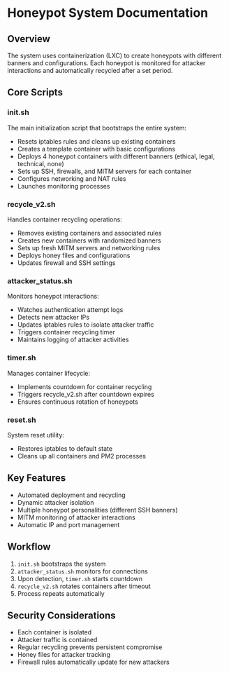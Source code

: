 # Honeypot System Documentation

## Overview
The system uses containerization (LXC) to create honeypots with different banners and configurations. Each honeypot is monitored for attacker interactions and automatically recycled after a set period.

## Core Scripts

### init.sh
The main initialization script that bootstraps the entire system:
- Resets iptables rules and cleans up existing containers
- Creates a template container with basic configurations
- Deploys 4 honeypot containers with different banners (ethical, legal, technical, none)
- Sets up SSH, firewalls, and MITM servers for each container
- Configures networking and NAT rules
- Launches monitoring processes

### recycle_v2.sh
Handles container recycling operations:
- Removes existing containers and associated rules
- Creates new containers with randomized banners
- Sets up fresh MITM servers and networking rules
- Deploys honey files and configurations
- Updates firewall and SSH settings

### attacker_status.sh
Monitors honeypot interactions:
- Watches authentication attempt logs
- Detects new attacker IPs
- Updates iptables rules to isolate attacker traffic
- Triggers container recycling timer
- Maintains logging of attacker activities

### timer.sh
Manages container lifecycle:
- Implements countdown for container recycling
- Triggers recycle_v2.sh after countdown expires
- Ensures continuous rotation of honeypots

### reset.sh
System reset utility:
- Restores iptables to default state
- Cleans up all containers and PM2 processes

## Key Features
- Automated deployment and recycling
- Dynamic attacker isolation
- Multiple honeypot personalities (different SSH banners)
- MITM monitoring of attacker interactions
- Automatic IP and port management

## Workflow
1. `init.sh` bootstraps the system
2. `attacker_status.sh` monitors for connections
3. Upon detection, `timer.sh` starts countdown
4. `recycle_v2.sh` rotates containers after timeout
5. Process repeats automatically

## Security Considerations
- Each container is isolated
- Attacker traffic is contained
- Regular recycling prevents persistent compromise
- Honey files for attacker tracking
- Firewall rules automatically update for new attackers
